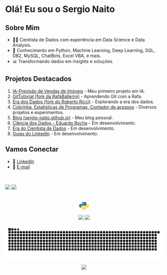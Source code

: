 # Olá! Eu sou o Sergio Naito

## Sobre Mim
- 👨‍💻 Cientista de Dados com experiência em Data Science e Data Analysis.
- 🚀 Conhecimento em Python, Machine Learning, Deep Learning, SQL, DB2, MySQL, ChatBots, Excel VBA, e mais.
- 📊 Transformando dados em insights e soluções.

## Projetos Destacados
1. [IA-Previsão de Vendas de Imóveis](https://github.com/sergio-naito/IA-Previsao-de-Vendas) - Meu primeiro projeto em IA.
2. [GitTutorial (fork da RafaBallerini)](https://github.com/sergio-naito/GitTutorial) - Aprendendo Git com a Rafa.
3. [Era dos Dados (fork do Roberto Ricci)](https://github.com/sergio-naito/Era_dos_dados) - Explorando a era dos dados.
4. [Cobrinha, Estatísticas de Programas, Contador de acessos](https://github.com/sergio-naito) - Diversos projetos e experimentos.
5. [Blog (sergio-naito.github.io)](https://sergio-naito.github.io) - Meu blog pessoal.
6. [Ciência dos Dados - Eduardo Rocha](https://github.com/sergio-naito) - Em desenvolvimento.
7. [Era do Cientista de Dados](https://github.com/sergio-naito) - Em desenvolvimento.
8. [Guias do LinkedIn](https://github.com/sergio-naito/linkedin) - Em desenvolvimento.

## Vamos Conectar
- 💬 [LinkedIn](https://www.linkedin.com/in/sergio-naito-156ab893/)
- 📧 [E-mail](mailto:sernaito@gmail.com)


<br>
<br>
<div>
  <a href="https://github.com/sergio-naito"></a>
  <img height="180em" src="https://github-readme-stats.vercel.app/api?username=sergio-naito&show_icons=true&theme=dark&include_all_commits=true&count_private=true" />
  <img height="180em"   src="https://github-readme-stats.vercel.app/api/top-langs/?username=sergio-naito&layout=compact&langs_count=16&theme=dark" />

  <!-- img align="center" width="148" height="180" src="https://media1.tenor.com/images/68e8337fb4eb7e40645d832c64762a8b/tenor.gif?itemid=19443613" 
  -->
</div>
 <br>
<div  align="center"> 
  <div style="display: inline_block"><br>
  <!--
  <img align="center" alt="Rafa-Js" height="30" width="40" src="https://raw.githubusercontent.com/devicons/devicon/master/icons/javascript/javascript-plain.svg">
  <img align="center" alt="HTML" height="30" width="40" src="https://raw.githubusercontent.com/devicons/devicon/master/icons/html5/html5-original.svg">
  <img align="center" alt="CSS" height="30" width="40" src="https://raw.githubusercontent.com/devicons/devicon/master/icons/css3/css3-original.svg">
  <img align="center" alt="Csharp" height="30" width="40" src="https://raw.githubusercontent.com/devicons/devicon/master/icons/csharp/csharp-original.svg">
  <img align="center" alt="PHP" height="30" width="40" src="https://raw.githubusercontent.com/devicons/devicon/master/icons/php/php-original.svg">
  <img align="center" alt="java" height="30" width="40" src="https://raw.githubusercontent.com/devicons/devicon/master/icons/java/java-original.svg">
 -->
  <img align="center" alt="Python" height="30" width="40" src="https://raw.githubusercontent.com/devicons/devicon/master/icons/python/python-original.svg">

    
</div>


  <!--
  <br><a href="https://www.youtube.com/channel/UCSawC0irKSG8W05zahr1i9w" target="_blank"><img src="https://img.shields.io/badge/-Youtube-%23EA4335?style=for-the-badge&logo=youtube&logoColor=white" target="_blank"></a>
  -->
  <a href="https://www.instagram.com/sernaito1957/" target="_blank"><img src="https://img.shields.io/badge/-Instagram-%23E4405F?style=for-the-badge&logo=instagram&logoColor=white" target="_blank"></a>
  <a href="https://www.linkedin.com/in/sergio-naito-156ab893/" target="_blank"><img src="https://img.shields.io/badge/-LinkedIn-%230077B5?style=for-the-badge&logo=linkedin&logoColor=white" target="_blank"></a> 
 
  ![Snake animation](https://github.com/sergio-naito/sergio-naito/blob/output/github-contribution-grid-snake.svg)
 
</div>
 
<!--12.10.23 20:36
[![readme](https://github-readme-stats.vercel.app/api/pin/?username=sergio-naito&repo=sergio-naito&theme=react)](https://github.com/sergio-naito/sergio-naito)
-->
<p align="center">   <img alingn="center" src="https://profile-counter.glitch.me/sergio-naito/count.svg" /></p>

